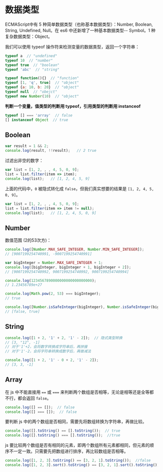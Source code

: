 # 数据类型

ECMAScript中有 5 种简单数据类型（也称基本数据类型）：Number, Boolean, String, Undefined, Null。在 es6 中还新增了一种基本数据类型-- Symbol。1 种复杂数据类型：Object。

我们可以使用 typeof 操作符来检测变量的数据类型，返回一个字符串：

```js
typeof a  // "undefined"
typeof 10  // "number"
typeof true  // "boolean"
typeof 'abc'  // "string"

typeof function(){}  // "function"
typeof [1, 'q', true]  // "object"
typeof {a: 10, b: 20}  // "object"
typeof null  // "obejct"
typeof new Number(10)  // "object"
```

**判断一个变量，值类型的判断用 typeof，引用类型的判断用 instanceof**

```js
typeof [] === 'array'  // false
[] instanceof Object  // true
```

## Boolean

```js
var result = 1 && 2;
console.log(result, !!result);   // 2 true
```

过滤出非空的数字：

```js
var list = [1, 2, , , 4, 5, 0, 9];
list = list.filter(item => item);
console.log(list);   // [1, 2, 4, 5, 9]
```

上面的代码中，`0` 被隐式转化成 `false`，但我们真实想要的结果是 `[1, 2, 4, 5, 0, 9]`。

```js
var list = [1, 2, , , 4, 5, 0, 9];
list = list.filter(item => item != null);
console.log(list);   // [1, 2, 4, 5, 0, 9]
```

## Number

数值范围 (2的53次方)：

```js
console.log([Number.MAX_SAFE_INTEGER, Number.MIN_SAFE_INTEGER]);
// [9007199254740991, -9007199254740991]

var bigInteger = Number.MAX_SAFE_INTEGER + 1;
console.log([bigInteger, bigInteger + 1, bigInteger + 2]);
// [9007199254740992, 9007199254740992, 9007199254740994]

console.log(1234567890000000000000000000);
// 1.23456789e+27

console.log(Math.pow(2, 53) === bigInteger);
// true

console.log([Number.isSafeInteger(bigInteger), Number.isSafeInteger(bigInteger - 1)]);
// [false, true]
```

## String

```js
console.log([1 + 2, '1' + 2, '1' - 2]);  // 隐式类型转换
// [3, "12", -1]   
// 对于'1'+2，会将数字转换成字符串后，再拼接
// 对于'1'-2，会将字符串转换成数字后，再做减法

console.log([1 + 2, '1' - 0 + 2, '1' - 2]);
// [3, 3, -1]
```

## Array

在 js 中不能直接用 `==` 或 `===` 来判断两个数组是否相等，无论是相等还是全等都不行，都会返回 `false`。

```js
console.log([] == []);  // false
console.log([] === []);  // false
```

要判断 js 中的两个数组是否相同，需要先将数组转换为字符串，再做比较。

```js
console.log([].toString() == [].toString());  // true
console.log([].toString() === [].toString());  //true
```

js 要比较两个数组是否有相同的元素，即两个数组所有元素都相同，但元素的顺序不一定一致。只需要先把数组进行排序，再比较数组是否相等。

```js
console.log([1, 2, 3].toString() == [3, 2, 1].toString());  //false
console.log([1, 2, 3].sort().toString() == [3, 2, 1].sort().toString());  //true
```